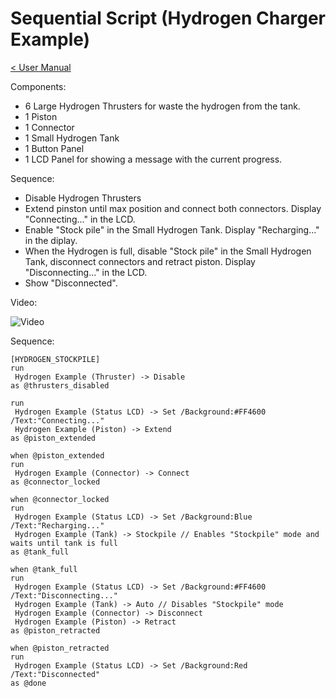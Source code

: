 # Sequential Script (Hydrogen Charger Example)

[< User Manual](README.md)

Components:

- 6 Large Hydrogen Thrusters for waste the hydrogen from the tank.
- 1 Piston
- 1 Connector
- 1 Small Hydrogen Tank 
- 1 Button Panel
- 1 LCD Panel for showing a message with the current progress.

Sequence:

- Disable Hydrogen Thrusters
- Extend pinston until max position and connect both connectors. Display "Connecting..." in the LCD.
- Enable "Stock pile" in the Small Hydrogen Tank. Display "Recharging..." in the diplay.
- When the Hydrogen is full, disable "Stock pile" in the Small Hydrogen Tank, disconnect connectors and retract piston. Display "Disconnecting..." in the LCD.
- Show "Disconnected".

Video:

![Video](examples_hydrogen_charger_demo.gif)

Sequence: 

```
[HYDROGEN_STOCKPILE]
run
 Hydrogen Example (Thruster) -> Disable
as @thrusters_disabled

run
 Hydrogen Example (Status LCD) -> Set /Background:#FF4600 /Text:"Connecting..."
 Hydrogen Example (Piston) -> Extend
as @piston_extended

when @piston_extended
run
 Hydrogen Example (Connector) -> Connect
as @connector_locked

when @connector_locked
run
 Hydrogen Example (Status LCD) -> Set /Background:Blue /Text:"Recharging..."
 Hydrogen Example (Tank) -> Stockpile // Enables "Stockpile" mode and waits until tank is full
as @tank_full

when @tank_full
run
 Hydrogen Example (Status LCD) -> Set /Background:#FF4600 /Text:"Disconnecting..."
 Hydrogen Example (Tank) -> Auto // Disables "Stockpile" mode
 Hydrogen Example (Connector) -> Disconnect
 Hydrogen Example (Piston) -> Retract
as @piston_retracted

when @piston_retracted
run
 Hydrogen Example (Status LCD) -> Set /Background:Red /Text:"Disconnected"
as @done
```
